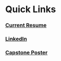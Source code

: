 
# Quick Links 

### [Current Resume](https://github.com/aks5bx/CurrentResume/blob/main/AdiSrikanthResumeW23.pdf)

### [LinkedIn](https://www.linkedin.com/in/adi-srikanth/)

### [Capstone Poster](https://github.com/aks5bx/CurrentResume/blob/main/Capstone%20Poster.pdf)
